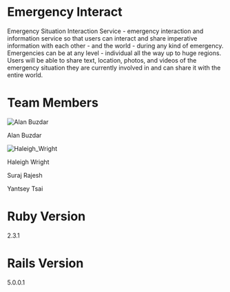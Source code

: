 # Emergency Interact

Emergency Situation Interaction Service - emergency interaction and information service so that users can interact and share imperative information with each other - and the world - during any kind of emergency. Emergencies can be at any level - individual all the way up to huge regions. Users will be able to share text, location, photos, and videos of the emergency situation they are currently involved in and can share it with the entire world.

# Team Members

![Alan Buzdar](https://media.licdn.com/mpr/mpr/shrinknp_400_400/AAEAAQAAAAAAAAWbAAAAJGY5ODkyNzAyLTQyZWMtNDdkZi1hYzJiLTRmY2NlMjM2MmNmMw.jpg)

Alan Buzdar

![Haleigh_Wright](https://cloud.githubusercontent.com/assets/17699601/19064618/43636e10-89c3-11e6-8108-e47bfb959049.jpg)

Haleigh Wright

Suraj Rajesh

Yantsey Tsai

# Ruby Version
2.3.1

# Rails Version
5.0.0.1
